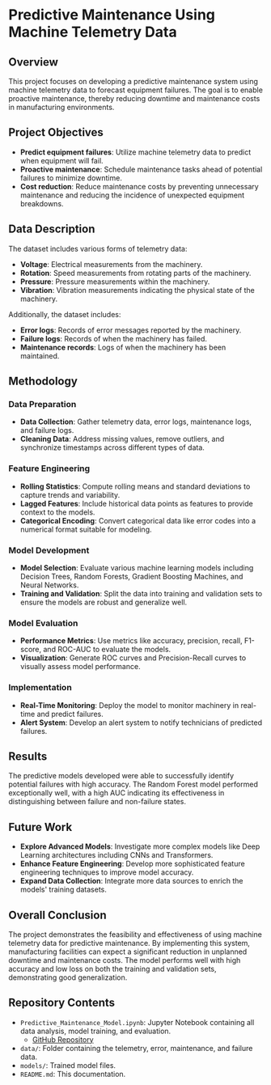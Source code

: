 # Predictive Maintenance Using Machine Telemetry Data

## Overview
This project focuses on developing a predictive maintenance system using machine telemetry data to forecast equipment failures. The goal is to enable proactive maintenance, thereby reducing downtime and maintenance costs in manufacturing environments.

## Project Objectives
- **Predict equipment failures**: Utilize machine telemetry data to predict when equipment will fail.
- **Proactive maintenance**: Schedule maintenance tasks ahead of potential failures to minimize downtime.
- **Cost reduction**: Reduce maintenance costs by preventing unnecessary maintenance and reducing the incidence of unexpected equipment breakdowns.

## Data Description
The dataset includes various forms of telemetry data:
- **Voltage**: Electrical measurements from the machinery.
- **Rotation**: Speed measurements from rotating parts of the machinery.
- **Pressure**: Pressure measurements within the machinery.
- **Vibration**: Vibration measurements indicating the physical state of the machinery.

Additionally, the dataset includes:
- **Error logs**: Records of error messages reported by the machinery.
- **Failure logs**: Records of when the machinery has failed.
- **Maintenance records**: Logs of when the machinery has been maintained.

## Methodology

### Data Preparation
- **Data Collection**: Gather telemetry data, error logs, maintenance logs, and failure logs.
- **Cleaning Data**: Address missing values, remove outliers, and synchronize timestamps across different types of data.

### Feature Engineering
- **Rolling Statistics**: Compute rolling means and standard deviations to capture trends and variability.
- **Lagged Features**: Include historical data points as features to provide context to the models.
- **Categorical Encoding**: Convert categorical data like error codes into a numerical format suitable for modeling.

### Model Development
- **Model Selection**: Evaluate various machine learning models including Decision Trees, Random Forests, Gradient Boosting Machines, and Neural Networks.
- **Training and Validation**: Split the data into training and validation sets to ensure the models are robust and generalize well.

### Model Evaluation
- **Performance Metrics**: Use metrics like accuracy, precision, recall, F1-score, and ROC-AUC to evaluate the models.
- **Visualization**: Generate ROC curves and Precision-Recall curves to visually assess model performance.

### Implementation
- **Real-Time Monitoring**: Deploy the model to monitor machinery in real-time and predict failures.
- **Alert System**: Develop an alert system to notify technicians of predicted failures.

## Results
The predictive models developed were able to successfully identify potential failures with high accuracy. The Random Forest model performed exceptionally well, with a high AUC indicating its effectiveness in distinguishing between failure and non-failure states.

## Future Work
- **Explore Advanced Models**: Investigate more complex models like Deep Learning architectures including CNNs and Transformers.
- **Enhance Feature Engineering**: Develop more sophisticated feature engineering techniques to improve model accuracy.
- **Expand Data Collection**: Integrate more data sources to enrich the models' training datasets.

## Overall Conclusion
The project demonstrates the feasibility and effectiveness of using machine telemetry data for predictive maintenance. By implementing this system, manufacturing facilities can expect a significant reduction in unplanned downtime and maintenance costs. The model performs well with high accuracy and low loss on both the training and validation sets, demonstrating good generalization.

## Repository Contents
- `Predictive_Maintenance_Model.ipynb`: Jupyter Notebook containing all data analysis, model training, and evaluation.
    - [GitHub Repository](https://github.com/bigonil/BH-PCMLAI/blob/main/BH-PCMLAI%20Capstone%20Project/Predictive_Maintenance_Model.ipynb)
- `data/`: Folder containing the telemetry, error, maintenance, and failure data.
- `models/`: Trained model files.
- `README.md`: This documentation.
